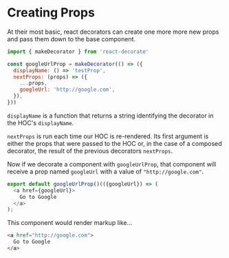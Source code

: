 # Creating Props

At their most basic, react decorators can create one more more new props and pass them down to the base component.

```javascript
import { makeDecorator } from 'react-decorate'

const googleUrlProp = makeDecorator(() => ({
  displayName: () => 'testProp',
  nextProps: (props) => ({
    ...props,
    googleUrl: 'http://google.com',
  }),
}))
```

`displayName` is a function that returns a string identifying the decorator in the HOC's `displayName`.

`nextProps` is run each time our HOC is re-rendered.
Its first argument is either the props that were passed to the HOC or, in the case of a composed decorator, the result of the previous decorators `nextProps`.

Now if we decorate a component with `googleUrlProp`, that component will receive a prop named `googleUrl` with a value of `"http://google.com"`.

```javascript
export default googleUrlProp()(({googleUrl}) => (
  <a href={googleUrl}>
    Go to Google
  </a>
);
```

This component would render markup like...

```html
<a href="http://google.com">
  Go to Google
</a>
```
